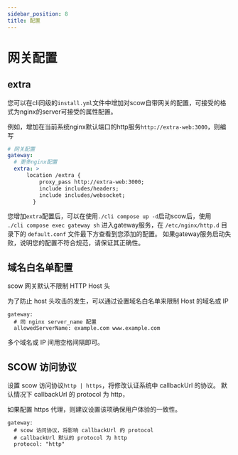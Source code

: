 ```yaml
---
sidebar_position: 8
title: 配置
---
```


# 网关配置


## extra

您可以在cli同级的`install.yml`文件中增加对scow自带网关的配置，可接受的格式为nginx的server可接受的属性配置。

例如，增加在当前系统nginx默认端口的http服务`http://extra-web:3000`，则编写

```yaml title="install.yml"
# 网关配置
gateway:
  # 更多nginx配置
  extra: >
      location /extra {
          proxy_pass http://extra-web:3000;
          include includes/headers;
          include includes/websocket;
        }
```

您增加`extra`配置后，可以在使用`./cli compose up -d`启动scow后，使用 ` ./cli compose exec gateway sh` 进入gateway服务，在 `/etc/nginx/http.d` 目录下的 `default.conf` 文件最下方查看到您添加的配置。
如果gateway服务启动失败，说明您的配置不符合规范，请保证其正确性。

## 域名白名单配置

scow 网关默认不限制 HTTP Host 头

为了防止 host 头攻击的发生，可以通过设置域名白名单来限制 Host 的域名或 IP

```
gateway:
  # 同 nginx server_name 配置
  allowedServerName: example.com www.example.com
```

多个域名或 IP 间用空格间隔即可。

## SCOW 访问协议

设置 scow 访问协议`http | https`，将修改认证系统中 callbackUrl 的协议。
默认情况下 callbackUrl 的 protocol 为 http，

如果配置 https 代理，则建议设置该项确保用户体验的一致性。

```
gateway:
  # scow 访问协议，将影响 callbackUrl 的 protocol
  # callbackUrl 默认的 protocol 为 http
  protocol: "http"
```